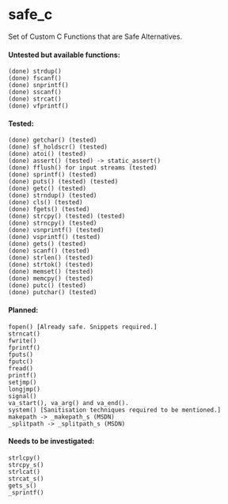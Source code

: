 # safe_c

Set of Custom C Functions that are Safe Alternatives.

#### Untested but available functions:

```
(done) strdup()
(done) fscanf()
(done) snprintf()
(done) sscanf()
(done) strcat()
(done) vfprintf()
```

#### Tested:

```
(done) getchar() (tested)
(done) sf_holdscr() (tested)
(done) atoi() (tested)
(done) assert() (tested) -> static_assert()
(done) fflush() for input streams (tested)
(done) sprintf() (tested)
(done) puts() (tested) (tested)
(done) getc() (tested)
(done) strndup() (tested)
(done) cls() (tested)
(done) fgets() (tested)
(done) strcpy() (tested) (tested)
(done) strncpy() (tested)
(done) vsnprintf() (tested)
(done) vsprintf() (tested)
(done) gets() (tested)
(done) scanf() (tested)
(done) strlen() (tested)
(done) strtok() (tested)
(done) memset() (tested)
(done) memcpy() (tested)
(done) putc() (tested)
(done) putchar() (tested)
```

#### Planned:

```
fopen() [Already safe. Snippets required.]
strncat()
fwrite()
fprintf()
fputs()
fputc()
fread()
printf()
setjmp()
longjmp()
signal()
va_start(), va_arg() and va_end().
system() [Sanitisation techniques required to be mentioned.]
makepath -> _makepath_s (MSDN)
_splitpath -> _splitpath_s (MSDN)
```

#### Needs to be investigated:

```
strlcpy()
strcpy_s()
strlcat()
strcat_s()
gets_s()
_sprintf()
```
